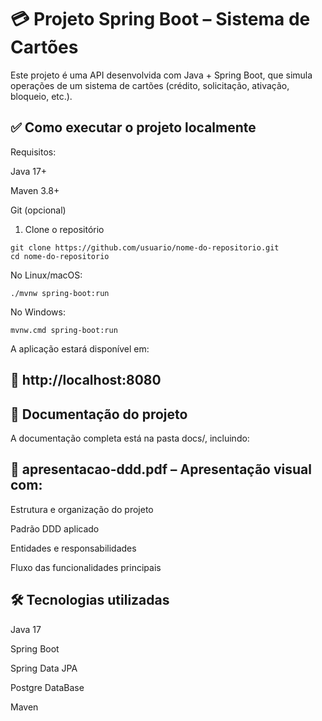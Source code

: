 
# 💳 Projeto Spring Boot – Sistema de Cartões
Este projeto é uma API desenvolvida com Java + Spring Boot, que simula operações de um sistema de cartões (crédito, solicitação, ativação, bloqueio, etc.).

## ✅ Como executar o projeto localmente
Requisitos:

Java 17+

Maven 3.8+

Git (opcional)

1. Clone o repositório
```
git clone https://github.com/usuario/nome-do-repositorio.git
cd nome-do-repositorio
```
No Linux/macOS:
```
./mvnw spring-boot:run
```
No Windows:
```
mvnw.cmd spring-boot:run
```
A aplicação estará disponível em:
## 🔗 http://localhost:8080

## 📁 Documentação do projeto
A documentação completa está na pasta docs/, incluindo:

## 📄 apresentacao-ddd.pdf – Apresentação visual com:

Estrutura e organização do projeto

Padrão DDD aplicado

Entidades e responsabilidades

Fluxo das funcionalidades principais

## 🛠️ Tecnologias utilizadas
Java 17

Spring Boot

Spring Data JPA

Postgre DataBase

Maven
